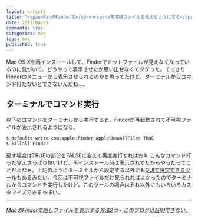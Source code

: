 ```yaml
---
layout: article
title: "<span>MacのFinderで</span><span>不可視ファイルを見えるようにする</span>"
date: 2011-04-03
comments: true
categories: mac
tags: mac
published: true
---
```


Mac OS Xを再インストールして、Finderでドットファイルが見えなくなっているのに気づいて、どうやって表示させたか思い出せなくてググった。てっきりFinderのメニューから表示させられるのかと思ってたけど、ターミナルからコマンド打たないとできないんだね…。

<!-- READMORE -->


## ターミナルでコマンド実行

以下のコマンドをターミナルから実行すると、Finderが再起動されて不可視ファイルが表示されるようになる。

~~~ sh
$ defaults write com.apple.finder AppleShowAllFiles TRUE
$ killall Finder
~~~

戻す場合はTRUEの部分をFALSEに変えて再度実行すればおｋ こんなコマンド打った覚えさっぱり無いけど、再インストール前は表示されてたからやったってことだよなぁ。上記のようにターミナルから設定する以外にも[GUIで設定できるツール](http://kuroigamen.com/5)もあるみたい。今回は不可視ファイルだけ見られればよかったのでターミナルからコマンドを実行したけど、このツールの場合はそれ以外にもいろいろカスタマイズできるっぽい。

* * *

<cite>[MacのFinderで隠しファイルを表示する方法2つ - このブログは証明できない。](http://d.hatena.ne.jp/shunsuk/20090714/1247567640)</cite>
